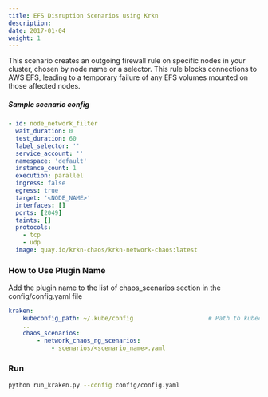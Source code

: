 ```yaml
---
title: EFS Disruption Scenarios using Krkn
description: 
date: 2017-01-04
weight: 1
---
```

This scenario creates an outgoing firewall rule on specific nodes in your cluster, chosen by node name or a selector. This rule blocks connections to AWS EFS, leading to a temporary failure of any EFS volumes mounted on those affected nodes.


##### Sample scenario config
```yaml
- id: node_network_filter
  wait_duration: 0
  test_duration: 60
  label_selector: ''
  service_account: ''
  namespace: 'default'
  instance_count: 1
  execution: parallel
  ingress: false
  egress: true
  target: '<NODE_NAME>'
  interfaces: []
  ports: [2049]
  taints: []
  protocols:
    - tcp
    - udp
  image: quay.io/krkn-chaos/krkn-network-chaos:latest
```

### How to Use Plugin Name
Add the plugin name to the list of chaos_scenarios section in the config/config.yaml file
```yaml
kraken:
    kubeconfig_path: ~/.kube/config                     # Path to kubeconfig
    .. 
    chaos_scenarios:
        - network_chaos_ng_scenarios:
            - scenarios/<scenario_name>.yaml
```

### Run 

```bash
python run_kraken.py --config config/config.yaml
```

